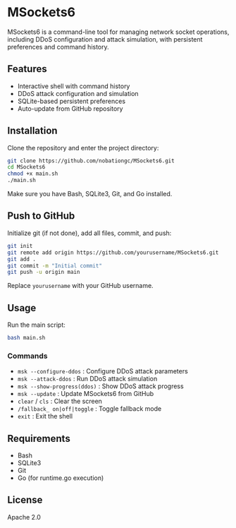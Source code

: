 # MSockets6

MSockets6 is a command-line tool for managing network socket operations, including DDoS configuration and attack simulation, with persistent preferences and command history.

## Features

- Interactive shell with command history
- DDoS attack configuration and simulation
- SQLite-based persistent preferences
- Auto-update from GitHub repository

## Installation

Clone the repository and enter the project directory:

```bash
git clone https://github.com/nobationgc/MSockets6.git
cd MSockets6
chmod +x main.sh
./main.sh
```

Make sure you have Bash, SQLite3, Git, and Go installed.

## Push to GitHub

Initialize git (if not done), add all files, commit, and push:

```bash
git init
git remote add origin https://github.com/yourusername/MSockets6.git
git add .
git commit -m "Initial commit"
git push -u origin main
```

Replace `yourusername` with your GitHub username.

## Usage

Run the main script:

```bash
bash main.sh
```

### Commands

- `msk --configure-ddos` : Configure DDoS attack parameters
- `msk --attack-ddos` : Run DDoS attack simulation
- `msk --show-progress(ddos)` : Show DDoS attack progress
- `msk --update` : Update MSockets6 from GitHub
- `clear` / `cls` : Clear the screen
- `/fallback_ on|off|toggle` : Toggle fallback mode
- `exit` : Exit the shell

## Requirements

- Bash
- SQLite3
- Git
- Go (for runtime.go execution)

## License

Apache 2.0
